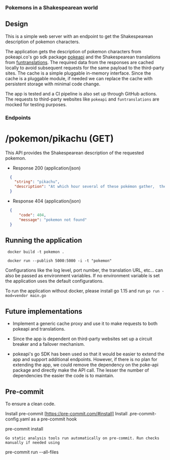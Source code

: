 ### Pokemons in a Shakespearean world

## Design

This is a simple web server with an endpoint to get the Shakespearean description of pokemon characters. 

The application gets the description of pokemon characters from pokeapi.co's go sdk package [pokeapi](https://pokeapi.co/) and the Shakespearean translations from [funtranslations](https://funtranslations.com/api/shakespeare). The required data from the responses are cached locally to avoid subsequent requests for the same payload to the third-party sites. The cache is a simple pluggable in-memory interface. Since the cache is a pluggable module, if needed we can replace the cache with persistent storage with minimal code change.

The app is tested and a CI pipeline is also set up through GitHub actions. The requests to third-party websites like `pokeapi` and `funtranslations` are mocked for testing purposes.

### Endpoints

# /pokemon/pikachu (GET)

 This API provides the Shakespearean description of the requested pokemon.


+ Response 200 (application/json)
```json
  {
    "string": "pikachu",
    "description": "At which hour several of these pokémon gather,  their electricity couldst buildeth and cause lightning storms."
  }
```

+ Response 404 (application/json)
```json
  {
      "code": 404,
      "message": "pokemon not found"
  }
```

## Running the application

```
 docker build -t pokemon .  

 docker run --publish 5000:5000 -i -t "pokemon"

 ```

Configurations like the log level, port number, the translation URL, etc... can also be passed as environment variables. If no environment variable is set the application uses the default configurations. 

To run the application without docker, please install go 1.15 and run `go run -mod=vendor main.go`

## Future implementations
 - Implement a generic cache proxy and use it to make requests to both pokeapi and translations.

 - Since the app is dependent on third-party websites set up a circuit breaker and a failover mechanism.

 - pokeapi's go SDK has been used so that it would be easier to extend the app and support additional endpoints. However, if there is no plan for extending the app, we could remove the dependency on the poke-api package and directly make the API call. The lesser the number of dependencies the easier the code is to maintain.

## Pre-commit 
To ensure a clean code.

   Install pre-commit [https://pre-commit.com/#install]
   Install .pre-commit-config.yaml as a pre-commit hook

  pre-commit install

    Go static analysis tools run automatically on pre-commit. Run checks manually if needed using

  pre-commit run --all-files
